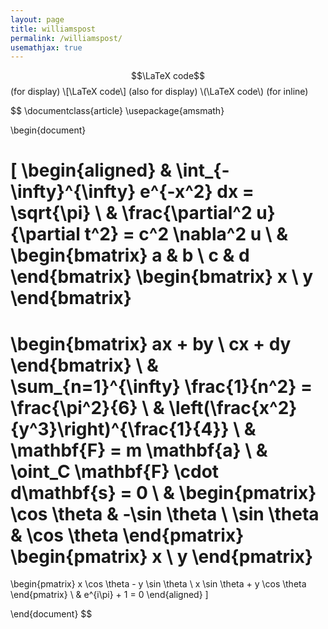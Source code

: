 ```yaml
---
layout: page
title: williamspost
permalink: /williamspost/
usemathjax: true
---
```


$$\LaTeX code$$   (for display)
\\[\LaTeX code\\] (also for display)
\\(\LaTeX code\\) (for inline)


$$
\documentclass{article}
\usepackage{amsmath}

\begin{document}

\[
\begin{aligned}
& \int_{-\infty}^{\infty} e^{-x^2} dx = \sqrt{\pi} \\
& \frac{\partial^2 u}{\partial t^2} = c^2 \nabla^2 u \\
& \begin{bmatrix}
   a & b \\
   c & d 
  \end{bmatrix}
  \begin{bmatrix}
   x \\
   y 
  \end{bmatrix}
  =
  \begin{bmatrix}
   ax + by \\
   cx + dy 
  \end{bmatrix} \\
& \sum_{n=1}^{\infty} \frac{1}{n^2} = \frac{\pi^2}{6} \\
& \left(\frac{x^2}{y^3}\right)^{\frac{1}{4}} \\
& \mathbf{F} = m \mathbf{a} \\
& \oint_C \mathbf{F} \cdot d\mathbf{s} = 0 \\
& \begin{pmatrix}
  \cos \theta & -\sin \theta \\
  \sin \theta & \cos \theta 
  \end{pmatrix}
  \begin{pmatrix}
  x \\
  y 
  \end{pmatrix}
  =
  \begin{pmatrix}
  x \cos \theta - y \sin \theta \\
  x \sin \theta + y \cos \theta 
  \end{pmatrix} \\
& e^{i\pi} + 1 = 0
\end{aligned}
\]

\end{document}
$$
